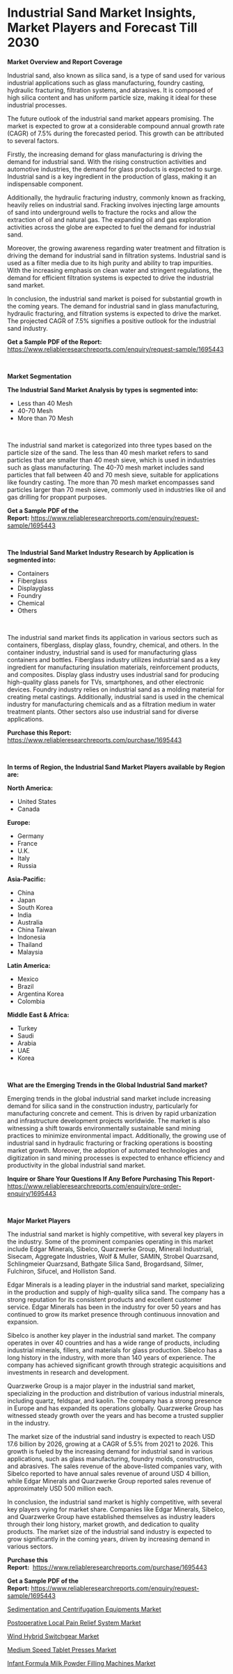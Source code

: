 <p><h1>Industrial Sand Market Insights, Market Players and Forecast Till 2030</h1></p><p><strong>Market Overview and Report Coverage</strong></p>
<p><p>Industrial sand, also known as silica sand, is a type of sand used for various industrial applications such as glass manufacturing, foundry casting, hydraulic fracturing, filtration systems, and abrasives. It is composed of high silica content and has uniform particle size, making it ideal for these industrial processes.</p><p>The future outlook of the industrial sand market appears promising. The market is expected to grow at a considerable compound annual growth rate (CAGR) of 7.5% during the forecasted period. This growth can be attributed to several factors.</p><p>Firstly, the increasing demand for glass manufacturing is driving the demand for industrial sand. With the rising construction activities and automotive industries, the demand for glass products is expected to surge. Industrial sand is a key ingredient in the production of glass, making it an indispensable component.</p><p>Additionally, the hydraulic fracturing industry, commonly known as fracking, heavily relies on industrial sand. Fracking involves injecting large amounts of sand into underground wells to fracture the rocks and allow the extraction of oil and natural gas. The expanding oil and gas exploration activities across the globe are expected to fuel the demand for industrial sand.</p><p>Moreover, the growing awareness regarding water treatment and filtration is driving the demand for industrial sand in filtration systems. Industrial sand is used as a filter media due to its high purity and ability to trap impurities. With the increasing emphasis on clean water and stringent regulations, the demand for efficient filtration systems is expected to drive the industrial sand market.</p><p>In conclusion, the industrial sand market is poised for substantial growth in the coming years. The demand for industrial sand in glass manufacturing, hydraulic fracturing, and filtration systems is expected to drive the market. The projected CAGR of 7.5% signifies a positive outlook for the industrial sand industry.</p></p>
<p><strong>Get a Sample PDF of the Report:</strong> <a href="https://www.reliableresearchreports.com/enquiry/request-sample/1695443">https://www.reliableresearchreports.com/enquiry/request-sample/1695443</a></p>
<p>&nbsp;</p>
<p><strong>Market Segmentation</strong></p>
<p><strong>The Industrial Sand Market Analysis by types is segmented into:</strong></p>
<p><ul><li>Less than 40 Mesh</li><li>40-70 Mesh</li><li>More than 70 Mesh</li></ul></p>
<p>&nbsp;</p>
<p><p>The industrial sand market is categorized into three types based on the particle size of the sand. The less than 40 mesh market refers to sand particles that are smaller than 40 mesh sieve, which is used in industries such as glass manufacturing. The 40-70 mesh market includes sand particles that fall between 40 and 70 mesh sieve, suitable for applications like foundry casting. The more than 70 mesh market encompasses sand particles larger than 70 mesh sieve, commonly used in industries like oil and gas drilling for proppant purposes.</p></p>
<p><strong>Get a Sample PDF of the Report:</strong>&nbsp;<a href="https://www.reliableresearchreports.com/enquiry/request-sample/1695443">https://www.reliableresearchreports.com/enquiry/request-sample/1695443</a></p>
<p>&nbsp;</p>
<p><strong>The Industrial Sand Market Industry Research by Application is segmented into:</strong></p>
<p><ul><li>Containers</li><li>Fiberglass</li><li>Displayglass</li><li>Foundry</li><li>Chemical</li><li>Others</li></ul></p>
<p>&nbsp;</p>
<p><p>The industrial sand market finds its application in various sectors such as containers, fiberglass, display glass, foundry, chemical, and others. In the container industry, industrial sand is used for manufacturing glass containers and bottles. Fiberglass industry utilizes industrial sand as a key ingredient for manufacturing insulation materials, reinforcement products, and composites. Display glass industry uses industrial sand for producing high-quality glass panels for TVs, smartphones, and other electronic devices. Foundry industry relies on industrial sand as a molding material for creating metal castings. Additionally, industrial sand is used in the chemical industry for manufacturing chemicals and as a filtration medium in water treatment plants. Other sectors also use industrial sand for diverse applications.</p></p>
<p><strong>Purchase this Report:</strong>&nbsp; <a href="https://www.reliableresearchreports.com/purchase/1695443">https://www.reliableresearchreports.com/purchase/1695443</a></p>
<p>&nbsp;</p>
<p><strong>In terms of Region, the Industrial Sand Market Players available by Region are:</strong></p>
<p>
    <p> <strong> North America: </strong>
        <ul>
            <li>United States</li>
            <li>Canada</li>
        </ul>
        </p> 
    <p> <strong> Europe: </strong>
        <ul>
            <li>Germany</li>
            <li>France</li>
            <li>U.K.</li>
            <li>Italy</li>
            <li>Russia</li>
        </ul>
        </p> 
    <p> <strong> Asia-Pacific: </strong>
        <ul>
            <li>China</li>
            <li>Japan</li>
            <li>South Korea</li>
            <li>India</li>
            <li>Australia</li>
            <li>China Taiwan</li>
            <li>Indonesia</li>
            <li>Thailand</li>
            <li>Malaysia</li>
        </ul>
        </p> 
    <p> <strong> Latin America: </strong>
        <ul>
            <li>Mexico</li>
            <li>Brazil</li>
            <li>Argentina Korea</li>
            <li>Colombia</li>
        </ul>
        </p> 
    <p> <strong> Middle East & Africa: </strong>
        <ul>
            <li>Turkey</li>
            <li>Saudi</li>
            <li>Arabia</li>
            <li>UAE</li>
            <li>Korea</li>
        </ul>
    </p>
    </p>
<p>&nbsp;</p>
<p><strong>What are the Emerging Trends in the Global Industrial Sand market?</strong></p>
<p><p>Emerging trends in the global industrial sand market include increasing demand for silica sand in the construction industry, particularly for manufacturing concrete and cement. This is driven by rapid urbanization and infrastructure development projects worldwide. The market is also witnessing a shift towards environmentally sustainable sand mining practices to minimize environmental impact. Additionally, the growing use of industrial sand in hydraulic fracturing or fracking operations is boosting market growth. Moreover, the adoption of automated technologies and digitization in sand mining processes is expected to enhance efficiency and productivity in the global industrial sand market.</p></p>
<p><strong>Inquire or Share Your Questions If Any Before Purchasing This Report</strong>- <a href="https://www.reliableresearchreports.com/enquiry/pre-order-enquiry/1695443">https://www.reliableresearchreports.com/enquiry/pre-order-enquiry/1695443</a></p>
<p>&nbsp;</p>
<p><strong>Major Market Players</strong></p>
<p><p>The industrial sand market is highly competitive, with several key players in the industry. Some of the prominent companies operating in this market include Edgar Minerals, Sibelco, Quarzwerke Group, Minerali Industriali, Sisecam, Aggregate Industries, Wolf & Muller, SAMIN, Strobel Quarzsand, Schlingmeier Quarzsand, Bathgate Silica Sand, Brogardsand, Silmer, Fulchiron, Sifucel, and Holliston Sand. </p><p>Edgar Minerals is a leading player in the industrial sand market, specializing in the production and supply of high-quality silica sand. The company has a strong reputation for its consistent products and excellent customer service. Edgar Minerals has been in the industry for over 50 years and has continued to grow its market presence through continuous innovation and expansion. </p><p>Sibelco is another key player in the industrial sand market. The company operates in over 40 countries and has a wide range of products, including industrial minerals, fillers, and materials for glass production. Sibelco has a long history in the industry, with more than 140 years of experience. The company has achieved significant growth through strategic acquisitions and investments in research and development.</p><p>Quarzwerke Group is a major player in the industrial sand market, specializing in the production and distribution of various industrial minerals, including quartz, feldspar, and kaolin. The company has a strong presence in Europe and has expanded its operations globally. Quarzwerke Group has witnessed steady growth over the years and has become a trusted supplier in the industry.</p><p>The market size of the industrial sand industry is expected to reach USD 17.6 billion by 2026, growing at a CAGR of 5.5% from 2021 to 2026. This growth is fueled by the increasing demand for industrial sand in various applications, such as glass manufacturing, foundry molds, construction, and abrasives. The sales revenue of the above-listed companies vary, with Sibelco reported to have annual sales revenue of around USD 4 billion, while Edgar Minerals and Quarzwerke Group reported sales revenue of approximately USD 500 million each.</p><p>In conclusion, the industrial sand market is highly competitive, with several key players vying for market share. Companies like Edgar Minerals, Sibelco, and Quarzwerke Group have established themselves as industry leaders through their long history, market growth, and dedication to quality products. The market size of the industrial sand industry is expected to grow significantly in the coming years, driven by increasing demand in various sectors.</p></p>
<p><strong>Purchase this Report:</strong>&nbsp;&nbsp;<a href="https://www.reliableresearchreports.com/purchase/1695443">https://www.reliableresearchreports.com/purchase/1695443</a></p>
<p></p>
<p><strong>Get a Sample PDF of the Report:</strong>&nbsp;<a href="https://www.reliableresearchreports.com/enquiry/request-sample/1695443">https://www.reliableresearchreports.com/enquiry/request-sample/1695443</a></p>
<p><p><a href="https://www.linkedin.com/pulse/sedimentation-centrifugation-equipments-market-share-6d1qc/">Sedimentation and Centrifugation Equipments Market</a></p><p><a href="https://medium.com/@abbieparker1964/decoding-postoperative-local-pain-relief-system-market-metrics-market-share-trends-and-growth-4feaef996bce">Postoperative Local Pain Relief System Market</a></p><p><a href="https://medium.com/@caylawisoky8698/wind-hybrid-switchgear-market-size-reveals-the-best-marketing-channels-in-global-industry-60677dbd5a9c">Wind Hybrid Switchgear Market</a></p><p><a href="https://www.linkedin.com/pulse/medium-speed-tablet-presses-market-insights-players-forecast-efuhc/">Medium Speed Tablet Presses Market</a></p><p><a href="https://www.linkedin.com/pulse/infant-formula-milk-powder-filling-machines-market-insights-6d6vc/">Infant Formula Milk Powder Filling Machines Market</a></p></p>
